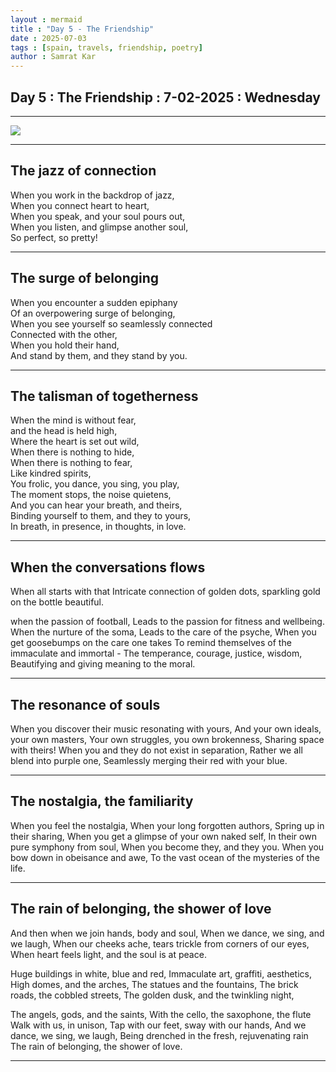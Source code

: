 ```yaml
---
layout : mermaid
title : "Day 5 - The Friendship"
date : 2025-07-03
tags : [spain, travels, friendship, poetry]
author : Samrat Kar
---
```



## Day 5 : The Friendship : 7-02-2025 : Wednesday

---

![](/assets/travels/spain25/day5-wed-7-2-25-friendship.png)

---

## The jazz of connection   

When you work in the backdrop of jazz,  
When you connect heart to heart,  
When you speak, and your soul pours out,   
When you listen, and glimpse another soul,   
So perfect, so pretty!  

---

## The surge of belonging   

When you encounter a sudden epiphany   
Of an overpowering surge of belonging,  
When you see yourself so seamlessly connected  
Connected with the other,  
When you hold their hand,   
And stand by them, and they stand by you.  

---

## The talisman of togetherness  

When the mind is without fear,   
and the head is held high,  
Where the heart is set out wild,  
When there is nothing to hide,   
When there is nothing to fear,  
Like kindred spirits,  
You frolic, you dance, you sing, you play,  
The moment stops, the noise quietens,  
And you can hear your breath, and theirs,  
Binding yourself to them, and they to yours,  
In breath, in presence, in thoughts, in love.  

---

## When the conversations flows  

When all starts with that 
Intricate connection of golden dots, 
sparkling gold on the bottle beautiful.

when the passion of football, 
Leads to the passion for fitness and wellbeing.
When the nurture of the soma,
Leads to the care of the psyche,
When you get goosebumps on the care one takes
To remind themselves of the immaculate and immortal -
The temperance, courage, justice, wisdom,
Beautifying and giving meaning to the moral. 

---

## The resonance of souls 

When you discover their music 
resonating with yours,
And your own ideals, your own masters, 
Your own struggles, you own brokenness,
Sharing space with theirs!
When you and they do not exist in separation,
Rather we all blend into purple one, 
Seamlessly merging their red with your blue.  

---

## The nostalgia, the familiarity  

When you feel the nostalgia,
When your long forgotten authors,
Spring up in their sharing,
When you get a glimpse of your own naked self,
In their own pure symphony from soul,
When you become they, and they you.
When you bow down in obeisance and awe,
To the vast ocean of the mysteries of the life.

---

## The rain of belonging, the shower of love

And then when we join hands, body and soul,
When we dance, we sing, and we laugh,
When our cheeks ache, tears trickle from corners of our eyes,
When heart feels light, and the soul is at peace.

Huge buildings in white, blue and red,
Immaculate art, graffiti, aesthetics,
High domes, and the arches,
The statues and the fountains,
The brick roads, the cobbled streets,
The golden dusk, and the twinkling night,

The angels, gods, and the saints,
With the cello, the saxophone, the flute 
Walk with us, in unison,
Tap with our feet, sway with our hands,
And we dance, we sing, we laugh,
Being drenched in the fresh, rejuvenating rain 
The rain of belonging, the shower of love.

---



